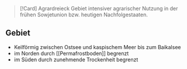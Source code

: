 > [!Card] Agrardreieck
> Gebiet intensiver agrarischer Nutzung in der frühen Sowjetunion bzw. heutigen Nachfolgestaaten.

## Gebiet
- Keilförmig zwischen Ostsee und kaspischem Meer bis zum Baikalsee
- im Norden durch [[Permafrostboden]] begrenzt
- im Süden durch zunehmende Trockenheit begrenzt